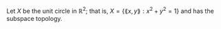 Let $`X`$ be the unit circle in $`\mathbb{R}^2`$; that is, $`X = \{ \lang x,y \rang : x^2 + y^2 = 1 \}`$ and has the subspace topology.